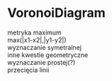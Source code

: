 # VoronoiDiagram


metryka maximum <br>
  	max(|x1-x2|,|y1-y2|) <br>
  	wyznaczanie symetralnej <br>
inne kwestie geometryczne <br>
  	wyznaczanie prostej(?) <br> 
  	przecięcia linii <br>
